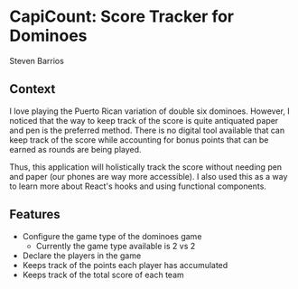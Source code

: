 # CapiCount: Score Tracker for Dominoes
Steven Barrios

## Context

I love playing the Puerto Rican variation of double six dominoes. However, I noticed that the way to keep track of the score is quite antiquated paper and pen is the preferred method. There is no digital tool available that can keep track of the score while accounting for bonus points that can be earned as rounds are being played. 

Thus, this application will holistically track the score without needing pen and paper (our phones are way more accessible). I also used this as a way to learn more about React's hooks and using functional components.

## Features 

* Configure the game type of the dominoes game
  - Currently the game type available is 2 vs 2
* Declare the players in the game
* Keeps track of the points each player has accumulated 
* Keeps track of the total score of each team